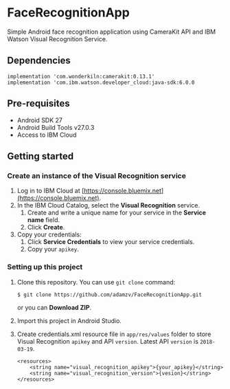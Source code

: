 # FaceRecognitionApp
Simple Android face recognition application using CameraKit API and IBM Watson Visual Recognition Service.

## Dependencies
```
implementation 'com.wonderkiln:camerakit:0.13.1'
implementation 'com.ibm.watson.developer_cloud:java-sdk:6.0.0
```

## Pre-requisites
* Android SDK 27
* Android Build Tools v27.0.3
* Access to IBM Cloud

## Getting started
### Create an instance of the Visual Recognition service

1. Log in to IBM Cloud at [https://console.bluemix.net](https://console.bluemix.net).
1. In the IBM Cloud Catalog, select the **Visual Recognition** service.
    1. Create and write a unique name for your service in the **Service name** field.
    1. Click **Create**.
1. Copy your credentials:
    1. Click **Service Credentials** to view your service credentials.
    1. Copy your `apikey`.

### Setting up this project

1. Clone this repository. You can use `git clone` command: 
    ```
    $ git clone https://github.com/adamzv/FaceRecognitionApp.git
    ``` 
    or you can **Download ZIP**.
1. Import this project in Android Studio.
1. Create credentials.xml resource file in `app/res/values` folder to store Visual Recognition `apikey` and API `version`. Latest API `version` is `2018-03-19`.

    ```
    <resources>
        <string name="visual_recognition_apikey">{your_apikey}</string>
        <string name="visual_recognition_version">{vesion}</string>
    </resources>
    ``` 




